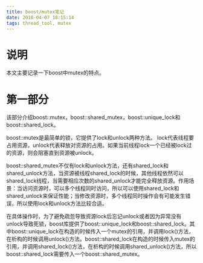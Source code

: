 ```yaml
---
title: boost/mutex笔记
date: 2018-04-07 18:15:14
tags: thread_tool, mutex
---
```

# 说明

本文主要记录一下boost中mutex的特点。

<!-- more -->
# 第一部分

该部分介绍boost::mutex，boost::shared_mutex，boost::unique_lock和boost::shared_lock。

boost::mutex是最简单的锁，它提供了lock和unlock两种方法。 lock代表线程要占用资源，unlock代表释放对资源的占用。如果当前线程lock一个已经被lock过的资源，则会阻塞直到资源被unlock。

boost::shared_mutex不仅有lock和unlock方法，还有shared_lock和shared_unlock方法，当资源被线程shared_lock的时候，其他线程依然可以shared_lock线程，当需要相应次数的shared_unlock才能完全释放资源。作用场景：当访问资源时，可以多个线程同时访问，所以可以使用shared_lock和shared_unlock来保证性能；当修改资源时，多个线程同时操作会有可能发生错误，所以使用lock和unlock方法比较合适。

在具体操作时，为了避免疏忽导致资源lock后忘记unlock或者因为异常没有unlock导致死锁，boost库提供了boost::unique_lock和boost::shared_lock。其中boost::unique_lock在构造的时候传入一个mutex的引用，并调用lock()方法，在析构的时候调用unlock()方法。boost::shared_lock在构造的时候传入mutex的引用，并调用shared_lock()方法，在析构的时候调用shared_unlock()方法，所以boost::shared_lock需要传入一个boost::shared_mutex。

